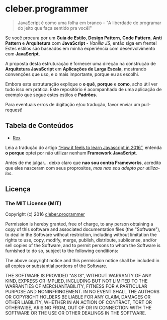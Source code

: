 # cleber.programmer

> JavaScript é como uma folha em branco – "A liberdade de programar do jeito que faça sentido pra você!"

Se você procura por um **Guia de Estilo**, **Design Pattern**, **Code Pattern**, **Anti Pattern** e **Arquitetura** com **JavaScript** -  *Vanilla JS*, então siga em frente! Estes estilos são baseados em minha experiência com desenvolvimento com **JavaScript**.

A proposta desta estruturação é fornecer uma direção na construção de **Arquitetura JavaScript** em **Aplicações de Larga Escala**, mostrando convenções que uso, e o mais importante, porque eu as escolhi.

Embora esta estruturação explique o **o quê**, **porque** e **como**, acho útil ver tudo isso em prática. Este repositório é acompanhado de uma aplicação de exemplo que segue estes estilos e **Padrões**.

Para eventuais erros de digitação e/ou tradução, favor enviar um pull-request!

## Tabela de Conteúdos

* [Rex](#rex)

Leia a tradução do artigo [“How it feels to learn Javascript in 2016”](https://hackernoon.com/how-it-feels-to-learn-javascript-in-2016-d3a717dd577f#.p89yfl61i), entenda **o porque** optei por não utilizar nenhum **Framework JavaScript**.

Antes de me julgar... deixo claro que **nao sou contra Frameworks**, acredito que eles nasceram com seus proprositos, *mas nao sou adepto por utiliza-los*.

## Licença
### The MIT License (MIT)

Copyright (c) 2016 [cleber.programmer](https://github.com/cleber-programmer)

Permission is hereby granted, free of charge, to any person obtaining a copy of
this software and associated documentation files (the "Software"), to deal in
the Software without restriction, including without limitation the rights to
use, copy, modify, merge, publish, distribute, sublicense, and/or sell copies of the Software, and to permit persons to whom the Software is furnished to do so, subject to the following conditions:

The above copyright notice and this permission notice shall be included in all
copies or substantial portions of the Software.

THE SOFTWARE IS PROVIDED "AS IS", WITHOUT WARRANTY OF ANY KIND, EXPRESS OR
IMPLIED, INCLUDING BUT NOT LIMITED TO THE WARRANTIES OF MERCHANTABILITY, FITNESS FOR A PARTICULAR PURPOSE AND NONINFRINGEMENT. IN NO EVENT SHALL THE AUTHORS OR COPYRIGHT HOLDERS BE LIABLE FOR ANY CLAIM, DAMAGES OR OTHER LIABILITY, WHETHER IN AN ACTION OF CONTRACT, TORT OR OTHERWISE, ARISING FROM, OUT OF OR IN CONNECTION WITH THE SOFTWARE OR THE USE OR OTHER DEALINGS IN THE SOFTWARE.